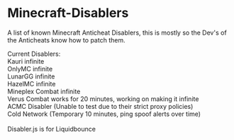 # Minecraft-Disablers
A list of known Minecraft Anticheat Disablers, this is mostly so the Dev's of the Anticheats know how to patch them.

Current Disablers: <br>
Kauri infinite <br>
OnlyMC infinite <br>
LunarGG infinite <br>
HazelMC infinite <br>
Mineplex Combat infinite <br>
Verus Combat works for 20 minutes, working on making it infinite <br>
ACMC Disabler (Unable to test due to their strict proxy policies)<br>
Cold Network (Temporary 10 minutes, ping spoof alerts over time) <br>
<br>
Disabler.js is for Liquidbounce

